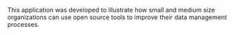This application was developed to illustrate how small and medium size organizations can use open source tools to improve their data management processes.
